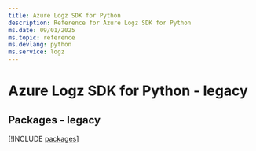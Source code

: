 ```yaml
---
title: Azure Logz SDK for Python
description: Reference for Azure Logz SDK for Python
ms.date: 09/01/2025
ms.topic: reference
ms.devlang: python
ms.service: logz
---
```

# Azure Logz SDK for Python - legacy
## Packages - legacy
[!INCLUDE [packages](logz-index.md)]